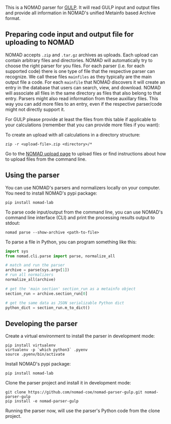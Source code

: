 This is a NOMAD parser for [GULP](http://gulp.curtin.edu.au/gulp/). It will read GULP input and
output files and provide all information in NOMAD's unified Metainfo based Archive format.

## Preparing code input and output file for uploading to NOMAD

NOMAD accepts `.zip` and `.tar.gz` archives as uploads. Each upload can contain arbitrary
files and directories. NOMAD will automatically try to choose the right parser for you files.
For each parser (i.e. for each supported code) there is one type of file that the respective
parser can recognize. We call these files `mainfiles` as they typically are the main
output file a code. For each `mainfile` that NOMAD discovers it will create an entry
in the database that users can search, view, and download. NOMAD will associate all files
in the same directory as files that also belong to that entry. Parsers
might also read information from these auxillary files. This way you can add more files
to an entry, even if the respective parser/code might not directly support it.

For GULP please provide at least the files from this table if applicable to your
calculations (remember that you can provide more files if you want):



To create an upload with all calculations in a directory structure:

```
zip -r <upload-file>.zip <directory>/*
```

Go to the [NOMAD upload page](https://nomad-lab.eu/prod/rae/gui/uploads) to upload files
or find instructions about how to upload files from the command line.

## Using the parser

You can use NOMAD's parsers and normalizers locally on your computer. You need to install
NOMAD's pypi package:

```
pip install nomad-lab
```

To parse code input/output from the command line, you can use NOMAD's command line
interface (CLI) and print the processing results output to stdout:

```
nomad parse --show-archive <path-to-file>
```

To parse a file in Python, you can program something like this:
```python
import sys
from nomad.cli.parse import parse, normalize_all

# match and run the parser
archive = parse(sys.argv[1])
# run all normalizers
normalize_all(archive)

# get the 'main section' section_run as a metainfo object
section_run = archive.section_run[0]

# get the same data as JSON serializable Python dict
python_dict = section_run.m_to_dict()
```

## Developing the parser

Create a virtual environment to install the parser in development mode:

```
pip install virtualenv
virtualenv -p `which python3` .pyenv
source .pyenv/bin/activate
```

Install NOMAD's pypi package:

```
pip install nomad-lab
```

Clone the parser project and install it in development mode:

```
git clone https://github.com/nomad-coe/nomad-parser-gulp.git nomad-parser-gulp
pip install -e nomad-parser-gulp
```

Running the parser now, will use the parser's Python code from the clone project.